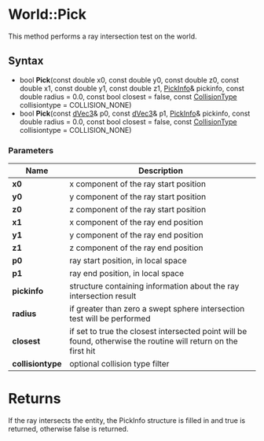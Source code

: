# World::Pick #
This method performs a ray intersection test on the world.

## Syntax ##
- bool **Pick**(const double x0, const double y0, const double z0, const double x1, const double y1, const double z1, [PickInfo](CPP_PickInfo_32f.md)& pickinfo, const double radius = 0.0, const bool closest = false, const [CollisionType](CPP_Constants.md) collisiontype = COLLISION_NONE)
- bool **Pick**(const [dVec3](CPP_dVec3.md)& p0, const [dVec3](CPP_dVec3.md)& p1, [PickInfo](CPP_PickInfo_32f.md)& pickinfo, const double radius = 0.0, const bool closest = false, const [CollisionType](CPP_Constants.md) collisiontype = COLLISION_NONE)

### Parameters ###
| Name | Description |
| --- | --- |
| **x0** | x component of the ray start position |
| **y0** | y component of the ray start position |
| **z0** | z component of the ray start position |
| **x1** | x component of the ray end position |
| **y1** | y component of the ray end position |
| **z1** | z component of the ray end position |
| **p0** | ray start position, in local space |
| **p1** | ray end position, in local space |
| **pickinfo** | structure containing information about the ray intersection result |
| **radius** | if greater than zero a swept sphere intersection test will be performed |
| **closest** | if set to true the closest intersected point will be found, otherwise the routine will return on the first hit |
| **collisiontype** | optional collision type filter |

# Returns #
If the ray intersects the entity, the PickInfo structure is filled in and true is returned, otherwise false is returned.
